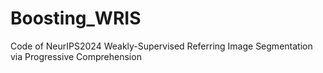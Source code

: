 # Boosting_WRIS

Code of NeurIPS2024 Weakly-Supervised Referring Image Segmentation via Progressive Comprehension
